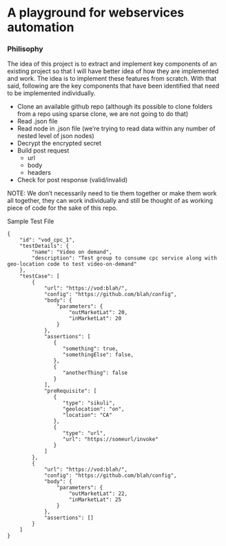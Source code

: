 # A playground for webservices automation

### Philisophy

The idea of this project is to extract and implement key components of an existing project so that I will have better idea of how they are implemented and work. The idea is to implement these features from scratch. With that said, following are the key components that have been identified that need to be implemented individually.

* Clone an available github repo (although its possible to clone folders from a repo using sparse clone, we are not going to do that)
* Read .json file
* Read node in .json file (we’re trying to read data within any number of nested level of json nodes)
* Decrypt the encrypted secret
* Build post request
  * url
  * body
  * headers
* Check for post response (valid/invalid)

NOTE: We don’t necessarily need to tie them together or make them work all together, they can work individually and still be thought of as working piece of code for the sake of this repo.

Sample Test File
```
{
    "id": "vod_cpc_1",
    "testDetails": {
        "name": "Video on demand",
        "description": "Test group to consume cpc service along with geo-location code to test video-on-demand"
    },
    "testCase": [
        {
            "url": "https://vod:blah/",
            "config": "https://github.com/blah/config",
            "body": {
                "parameters": {
                    "outMarketLat": 20,
                    "inMarketLat": 20
                }
            },
            "assertions": [
               {
                  "something": true,
                  "somethingElse": false,
               },
               {
                  "anotherThing": false
               }
            ],
            "preRequisite": [
               {
                  "type": "sikuli",
                  "geolocation": "on",
                  "location": "CA"
               },
               {
                  "type": "url",
                  "url": "https://someurl/invoke"
               }
            ]
        },
        {
            "url": "https://vod:blah/",
            "config": "https://github.com/blah/config",
            "body": {
                "parameters": {
                    "outMarketLat": 22,
                    "inMarketLat": 25
                }
            },
            "assertions": []
        }
    ]
}
```